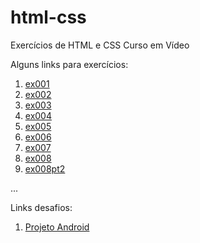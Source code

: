 # html-css

 Exercícios de HTML e CSS Curso em Vídeo

 Alguns links para exercícios: 

 1. [ex001](exercicios/ex001)
 1. [ex002](exercicios/ex002)
 1. [ex003](exercicios/ex003)
 1. [ex004](exercicios/ex004)
 1. [ex005](exercicios/ex005)
 1. [ex006](exercicios/ex006)
 1. [ex007](exercicios/ex007)
 1. [ex008](exercicios/ex008)
 1. [ex008pt2](exercicios/ex008pt2)

 ...

 Links desafios:

 1. [Projeto Android](desafios/d010/android.html)
